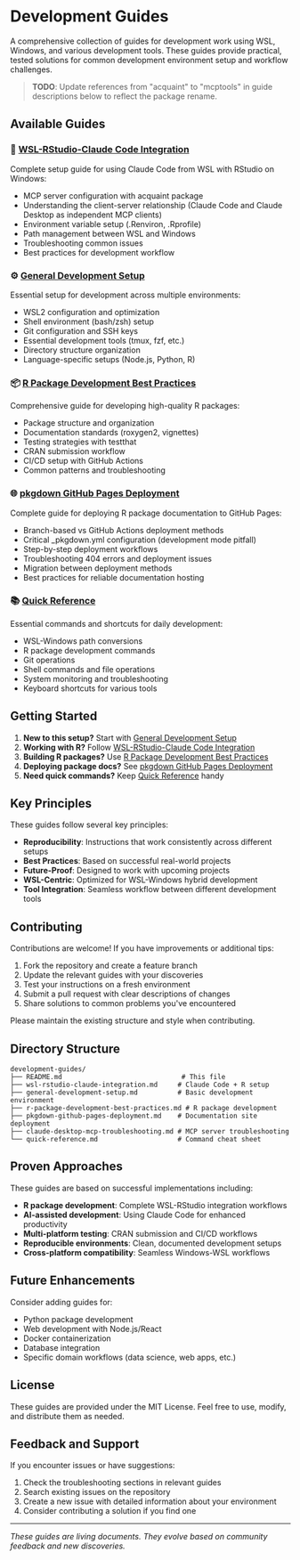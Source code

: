 # Development Guides

A comprehensive collection of guides for development work using WSL, Windows, and various development tools. These guides provide practical, tested solutions for common development environment setup and workflow challenges.

> **TODO**: Update references from "acquaint" to "mcptools" in guide descriptions below to reflect the package rename.

## Available Guides

### 🚀 [WSL-RStudio-Claude Code Integration](wsl-rstudio-claude-integration.md)
Complete setup guide for using Claude Code from WSL with RStudio on Windows:
- MCP server configuration with acquaint package
- Understanding the client-server relationship (Claude Code and Claude Desktop as independent MCP clients)
- Environment variable setup (.Renviron, .Rprofile)
- Path management between WSL and Windows
- Troubleshooting common issues
- Best practices for development workflow

### ⚙️ [General Development Setup](general-development-setup.md)
Essential setup for development across multiple environments:
- WSL2 configuration and optimization
- Shell environment (bash/zsh) setup
- Git configuration and SSH keys
- Essential development tools (tmux, fzf, etc.)
- Directory structure organization
- Language-specific setups (Node.js, Python, R)

### 📦 [R Package Development Best Practices](r-package-development-best-practices.md)
Comprehensive guide for developing high-quality R packages:
- Package structure and organization
- Documentation standards (roxygen2, vignettes)
- Testing strategies with testthat
- CRAN submission workflow
- CI/CD setup with GitHub Actions
- Common patterns and troubleshooting

### 🌐 [pkgdown GitHub Pages Deployment](pkgdown-github-pages-deployment.md)
Complete guide for deploying R package documentation to GitHub Pages:
- Branch-based vs GitHub Actions deployment methods
- Critical _pkgdown.yml configuration (development mode pitfall)
- Step-by-step deployment workflows
- Troubleshooting 404 errors and deployment issues
- Migration between deployment methods
- Best practices for reliable documentation hosting

### 📚 [Quick Reference](quick-reference.md)
Essential commands and shortcuts for daily development:
- WSL-Windows path conversions
- R package development commands
- Git operations
- Shell commands and file operations
- System monitoring and troubleshooting
- Keyboard shortcuts for various tools

## Getting Started

1. **New to this setup?** Start with [General Development Setup](general-development-setup.md)
2. **Working with R?** Follow [WSL-RStudio-Claude Code Integration](wsl-rstudio-claude-integration.md)
3. **Building R packages?** Use [R Package Development Best Practices](r-package-development-best-practices.md)
4. **Deploying package docs?** See [pkgdown GitHub Pages Deployment](pkgdown-github-pages-deployment.md)
5. **Need quick commands?** Keep [Quick Reference](quick-reference.md) handy

## Key Principles

These guides follow several key principles:

- **Reproducibility**: Instructions that work consistently across different setups
- **Best Practices**: Based on successful real-world projects
- **Future-Proof**: Designed to work with upcoming projects
- **WSL-Centric**: Optimized for WSL-Windows hybrid development
- **Tool Integration**: Seamless workflow between different development tools

## Contributing

Contributions are welcome! If you have improvements or additional tips:

1. Fork the repository and create a feature branch
2. Update the relevant guides with your discoveries
3. Test your instructions on a fresh environment
4. Submit a pull request with clear descriptions of changes
5. Share solutions to common problems you've encountered

Please maintain the existing structure and style when contributing.

## Directory Structure

```
development-guides/
├── README.md                              # This file
├── wsl-rstudio-claude-integration.md     # Claude Code + R setup
├── general-development-setup.md          # Basic development environment
├── r-package-development-best-practices.md # R package development
├── pkgdown-github-pages-deployment.md    # Documentation site deployment
├── claude-desktop-mcp-troubleshooting.md # MCP server troubleshooting
└── quick-reference.md                    # Command cheat sheet
```

## Proven Approaches

These guides are based on successful implementations including:

- **R package development**: Complete WSL-RStudio integration workflows
- **AI-assisted development**: Using Claude Code for enhanced productivity
- **Multi-platform testing**: CRAN submission and CI/CD workflows
- **Reproducible environments**: Clean, documented development setups
- **Cross-platform compatibility**: Seamless Windows-WSL workflows

## Future Enhancements

Consider adding guides for:
- Python package development
- Web development with Node.js/React
- Docker containerization
- Database integration
- Specific domain workflows (data science, web apps, etc.)

## License

These guides are provided under the MIT License. Feel free to use, modify, and distribute them as needed.

## Feedback and Support

If you encounter issues or have suggestions:

1. Check the troubleshooting sections in relevant guides
2. Search existing issues on the repository
3. Create a new issue with detailed information about your environment
4. Consider contributing a solution if you find one

---

*These guides are living documents. They evolve based on community feedback and new discoveries.*